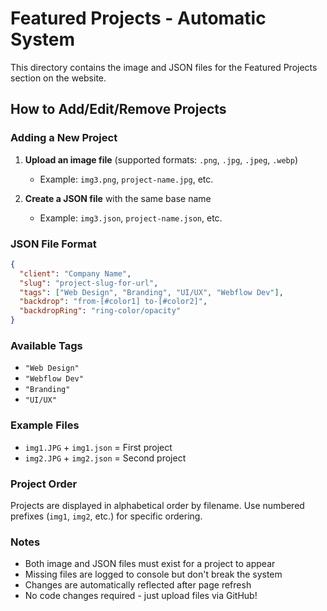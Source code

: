 # Featured Projects - Automatic System

This directory contains the image and JSON files for the Featured Projects section on the website.

## How to Add/Edit/Remove Projects

### Adding a New Project

1. **Upload an image file** (supported formats: `.png`, `.jpg`, `.jpeg`, `.webp`)
   - Example: `img3.png`, `project-name.jpg`, etc.

2. **Create a JSON file** with the same base name
   - Example: `img3.json`, `project-name.json`, etc.

### JSON File Format

```json
{
  "client": "Company Name",
  "slug": "project-slug-for-url",
  "tags": ["Web Design", "Branding", "UI/UX", "Webflow Dev"],
  "backdrop": "from-[#color1] to-[#color2]",
  "backdropRing": "ring-color/opacity"
}
```

### Available Tags
- `"Web Design"`
- `"Webflow Dev"`
- `"Branding"`
- `"UI/UX"`

### Example Files
- `img1.JPG` + `img1.json` = First project
- `img2.JPG` + `img2.json` = Second project

### Project Order
Projects are displayed in alphabetical order by filename. Use numbered prefixes (`img1`, `img2`, etc.) for specific ordering.

### Notes
- Both image and JSON files must exist for a project to appear
- Missing files are logged to console but don't break the system
- Changes are automatically reflected after page refresh
- No code changes required - just upload files via GitHub!